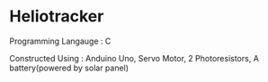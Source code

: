 ﻿# Heliotracker

Programming Langauge : C

Constructed Using : Anduino Uno, Servo Motor, 2 Photoresistors, A battery(powered by solar panel)
